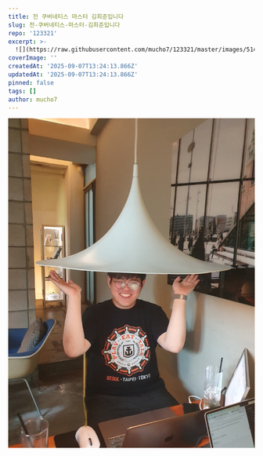 ```yaml
---
title: 전 쿠버네티스 마스터 김희준입니다
slug: 전-쿠버네티스-마스터-김희준입니다
repo: '123321'
excerpt: >-
  ![](https://raw.githubusercontent.com/mucho7/123321/master/images/51405a58-b314-4166-ba5d-1a698f1886
coverImage: ''
createdAt: '2025-09-07T13:24:13.866Z'
updatedAt: '2025-09-07T13:24:13.866Z'
pinned: false
tags: []
author: mucho7
---
```

![](https://raw.githubusercontent.com/mucho7/123321/master/images/51405a58-b314-4166-ba5d-1a698f18863d.jpeg)


